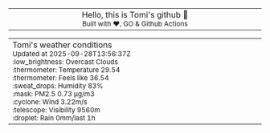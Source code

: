 
<div align="center">
<table>
<tbody>
<td align="center">
<img width="2000" height="0"><br>
Hello, this is Tomi's github 👋<br>
<sup>Built with ❤️, GO & Github Actions</sup><br>
<img width="2000" height="0">
</td>
</tbody>
</table>
</div>
<table>
<tbody>
<td align="left">
<img width="2000" height="0"><br>
Tomi's weather conditions<br>
<sup>Updated at 2025-09-28T13:56:37Z</sup><br>
<sup>:low_brightness: Overcast Clouds</sup><br>
<sup>:thermometer: Temperature 29.54 </sup><br>
<sup>:thermometer: Feels like 36.54</sup><br>
<sup>:sweat_drops: Humidity 83%</sup><br>
<sup>:mask: PM2.5 0.73 μg/m3</sup><br>
<sup>:cyclone: Wind 3.22m/s </sup><br>
<sup>:telescope: Visibility 9560m </sup><br>
<sup>:droplet: Rain 0mm/last 1h </sup><br>
<img width="2000" height="0">
</td>
<td align="left">
<img width="2000" height="0"><br>
<br>
<img width="2000" height="0">
</td>
</tbody>
</table>
</div>
    